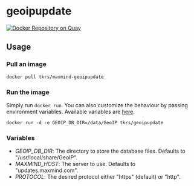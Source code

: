 # geoipupdate

[![Docker Repository on Quay](https://quay.io/repository/tkrs/maxmind-geoipupdate/status "Docker Repository on Quay")](https://quay.io/repository/tkrs/maxmind-geoipupdate)

## Usage

### Pull an image

```
docker pull tkrs/maxmind-geoipupdate
```

### Run the image

Simply run `docker run`. You can also customize the behaviour by passing environment variables. Available variables are [here](#variables).
```
docker run -d -e GEOIP_DB_DIR=/data/GeoIP tkrs/geoipupdate
```

### Variables

- *GEOIP_DB_DIR*: The directory to store the database files. Defaults to "/usr/local/share/GeoIP".
- *MAXMIND_HOST*: The server to use. Defaults to "updates.maxmind.com".
- *PROTOCOL*: The desired protocol either "https" (default) or "http".
